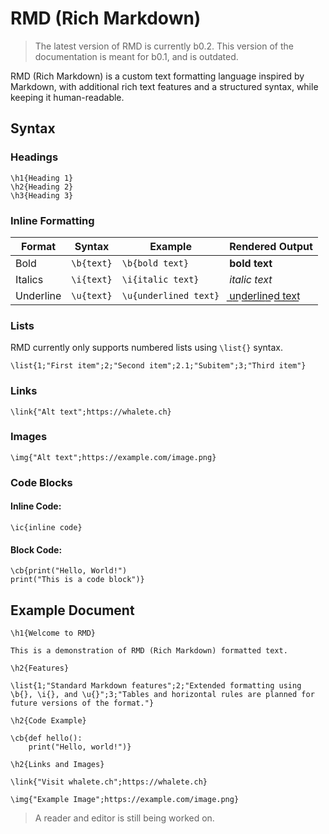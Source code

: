 # RMD (Rich Markdown)

>The latest version of RMD is currently b0.2. This version of the documentation is meant for b0.1, and is outdated.

RMD (Rich Markdown) is a custom text formatting language inspired by Markdown, with additional rich text features and a structured syntax, while keeping it human-readable.

## Syntax

### Headings

```
\h1{Heading 1}
\h2{Heading 2}
\h3{Heading 3}
```

### Inline Formatting

| Format       | Syntax               | Example                | Rendered Output |
|-------------|----------------------|------------------------|----------------|
| Bold        | `\b{text}`           | `\b{bold text}`       | **bold text** |
| Italics     | `\i{text}`           | `\i{italic text}`     | *italic text* |
| Underline   | `\u{text}`           | `\u{underlined text}` | u͟n͟d͟e͟r͟l͟i͟n͟e͟d͟ t͟e͟x͟t͟ |

### Lists

RMD currently only supports numbered lists using `\list{}` syntax.

```
\list{1;"First item";2;"Second item";2.1;"Subitem";3;"Third item"}
```

### Links

```
\link{"Alt text";https://whalete.ch}
```

### Images

```
\img{"Alt text";https://example.com/image.png}
```

### Code Blocks

#### Inline Code:

```
\ic{inline code}
```

#### Block Code:

```
\cb{print("Hello, World!")
print("This is a code block")}
```

## Example Document

```
\h1{Welcome to RMD}

This is a demonstration of RMD (Rich Markdown) formatted text.

\h2{Features}

\list{1;"Standard Markdown features";2;"Extended formatting using \b{}, \i{}, and \u{}";3;"Tables and horizontal rules are planned for future versions of the format."}

\h2{Code Example}

\cb{def hello():
    print("Hello, world!")}

\h2{Links and Images}

\link{"Visit whalete.ch";https://whalete.ch}

\img{"Example Image";https://example.com/image.png}
```
> A reader and editor is still being worked on.
